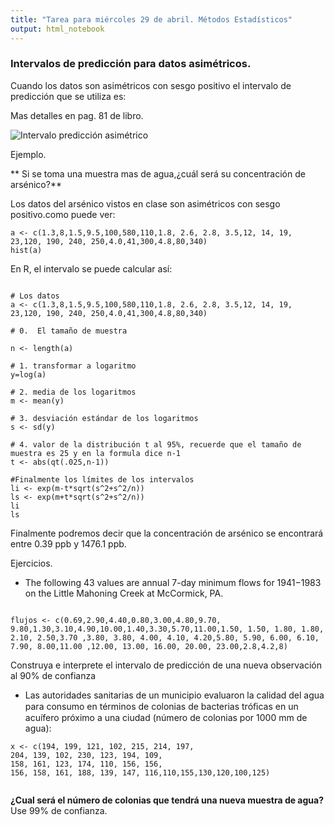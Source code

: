 ```yaml
---
title: "Tarea para miércoles 29 de abril. Métodos Estadísticos"
output: html_notebook
---
```



### Intervalos de predicción para datos asimétricos.

Cuando los datos son asimétricos con sesgo positivo el intervalo de predicción que se utiliza es:

Mas detalles en pag. 81 de libro.

![Intervalo predicción asimétrico](/probabilidad/figs/prediccionasimetrico.PNG)

Ejemplo. 

** Si se toma una muestra mas de agua,¿cuál será su concentración de arsénico?**

Los datos del arsénico vistos en clase son asimétricos con sesgo positivo.como puede ver:

```{r}
a <- c(1.3,8,1.5,9.5,100,580,110,1.8, 2.6, 2.8, 3.5,12, 14, 19, 23,120, 190, 240, 250,4.0,41,300,4.8,80,340)
hist(a)
```

En R, el intervalo se puede calcular así:

```{r}

# Los datos
a <- c(1.3,8,1.5,9.5,100,580,110,1.8, 2.6, 2.8, 3.5,12, 14, 19, 23,120, 190, 240, 250,4.0,41,300,4.8,80,340)

# 0.  El tamaño de muestra

n <- length(a)

# 1. transformar a logaritmo
y=log(a)

# 2. media de los logaritmos
m <- mean(y)

# 3. desviación estándar de los logaritmos
s <- sd(y)

# 4. valor de la distribución t al 95%, recuerde que el tamaño de muestra es 25 y en la formula dice n-1
t <- abs(qt(.025,n-1))

#Finalmente los límites de los intervalos
li <- exp(m-t*sqrt(s^2+s^2/n))
ls <- exp(m+t*sqrt(s^2+s^2/n))
li
ls
```

Finalmente podremos decir que la concentración  de arsénico se encontrará entre 0.39 ppb y 1476.1 ppb.


Ejercicios.

* The following 43 values are annual 7-day minimum flows for 1941−1983 on the Little Mahoning
Creek at McCormick, PA.

```{r}

flujos <- c(0.69,2.90,4.40,0.80,3.00,4.80,9.70, 9.80,1.30,3.10,4.90,10.00,1.40,3.30,5.70,11.00,1.50, 1.50, 1.80, 1.80, 2.10, 2.50,3.70 ,3.80, 3.80, 4.00, 4.10, 4.20,5.80, 5.90, 6.00, 6.10, 7.90, 8.00,11.00 ,12.00, 13.00, 16.00, 20.00, 23.00,2.8,4.2,8)
```
Construya e interprete el intervalo de predicción de una nueva observación al 90% de confianza


* Las autoridades sanitarias de un municipio evaluaron la calidad del agua para consumo en
términos de colonias de bacterias tróﬁcas en un acuífero próximo a una ciudad (número de colonias por 1000 mm de agua):
```{r}
x <- c(194, 199, 121, 102, 215, 214, 197,
204, 139, 102, 230, 123, 194, 109,
158, 161, 123, 174, 110, 156, 156,
156, 158, 161, 188, 139, 147, 116,110,155,130,120,100,125)


```

**¿Cual será el número de colonias que tendrá una nueva muestra de agua?** Use 99% de confianza.

